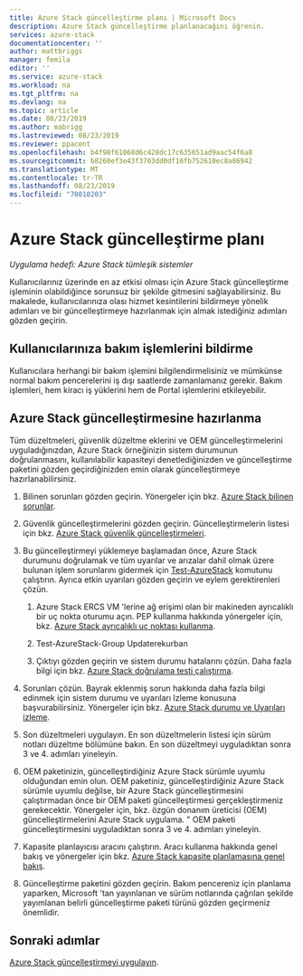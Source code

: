 ```yaml
---
title: Azure Stack güncelleştirme planı | Microsoft Docs
description: Azure Stack güncelleştirme planlanacağını öğrenin.
services: azure-stack
documentationcenter: ''
author: mattbriggs
manager: femila
editor: ''
ms.service: azure-stack
ms.workload: na
ms.tgt_pltfrm: na
ms.devlang: na
ms.topic: article
ms.date: 08/23/2019
ms.author: mabrigg
ms.lastreviewed: 08/23/2019
ms.reviewer: ppacent
ms.openlocfilehash: b4f98f61068d6c428dc17c635651ad9aac54f6a8
ms.sourcegitcommit: b8260ef3e43f3703dd0df16fb752610ec8a86942
ms.translationtype: MT
ms.contentlocale: tr-TR
ms.lasthandoff: 08/23/2019
ms.locfileid: "70010203"
---
```

# <a name="plan-for-an-azure-stack-update"></a>Azure Stack güncelleştirme planı

*Uygulama hedefi: Azure Stack tümleşik sistemler*

Kullanıcılarınız üzerinde en az etkisi olması için Azure Stack güncelleştirme işleminin olabildiğince sorunsuz bir şekilde gitmesini sağlayabilirsiniz. Bu makalede, kullanıcılarınıza olası hizmet kesintilerini bildirmeye yönelik adımları ve bir güncelleştirmeye hazırlanmak için almak istediğiniz adımları gözden geçirin.

## <a name="notify-your-users-of-maintenance-operations"></a>Kullanıcılarınıza bakım işlemlerini bildirme

Kullanıcılara herhangi bir bakım işlemini bilgilendirmelisiniz ve mümkünse normal bakım pencerelerini iş dışı saatlerde zamanlamanız gerekir. Bakım işlemleri, hem kiracı iş yüklerini hem de Portal işlemlerini etkileyebilir.

## <a name="prepare-for-an-azure-stack-update"></a>Azure Stack güncelleştirmesine hazırlanma

Tüm düzeltmeleri, güvenlik düzeltme eklerini ve OEM güncelleştirmelerini uyguladığınızdan, Azure Stack örneğinizin sistem durumunun doğrulanmasını, kullanılabilir kapasiteyi denetlediğinizden ve güncelleştirme paketini gözden geçirdiğinizden emin olarak güncelleştirmeye hazırlanabilirsiniz.

1. Bilinen sorunları gözden geçirin. Yönergeler için bkz. [Azure Stack bilinen sorunlar](https://docs.microsoft.com/azure-stack/operator/azure-stack-release-notes-known-issues-1907).

2. Güvenlik güncelleştirmelerini gözden geçirin. Güncelleştirmelerin listesi için bkz. [Azure Stack güvenlik güncelleştirmeleri](https://docs.microsoft.com/azure-stack/operator/azure-stack-release-notes-security-updates-1907).

3. Bu güncelleştirmeyi yüklemeye başlamadan önce, Azure Stack durumunu doğrulamak ve tüm uyarılar ve arızalar dahil olmak üzere bulunan işlem sorunlarını gidermek için [Test-AzureStack](https://docs.microsoft.com/azure-stack/operator/azure-stack-diagnostic-test) komutunu çalıştırın. Ayrıca etkin uyarıları gözden geçirin ve eylem gerektirenleri çözün.

    1. Azure Stack ERCS VM 'lerine ağ erişimi olan bir makineden ayrıcalıklı bir uç nokta oturumu açın. PEP kullanma hakkında yönergeler için, bkz. [Azure Stack ayrıcalıklı uç noktası kullanma](https://docs.microsoft.com/azure-stack/operator/azure-stack-privileged-endpoint).

    2. Test-AzureStack-Group Updaterekurban

    3. Çıktıyı gözden geçirin ve sistem durumu hatalarını çözün. Daha fazla bilgi için bkz. [Azure Stack doğrulama testi çalıştırma](https://docs.microsoft.com/azure-stack/operator/azure-stack-diagnostic-test).

4. Sorunları çözün. Bayrak eklenmiş sorun hakkında daha fazla bilgi edinmek için sistem durumu ve uyarıları Izleme konusuna başvurabilirsiniz. Yönergeler için bkz. [Azure Stack durumu ve Uyarıları izleme](https://docs.microsoft.com/azure-stack/operator/azure-stack-monitor-health).

5. Son düzeltmeleri uygulayın. En son düzeltmelerin listesi için sürüm notları düzeltme bölümüne bakın. En son düzeltmeyi uyguladıktan sonra 3 ve 4. adımları yineleyin.

6. OEM paketinizin, güncelleştirdiğiniz Azure Stack sürümle uyumlu olduğundan emin olun. OEM paketiniz, güncelleştirdiğiniz Azure Stack sürümle uyumlu değilse, bir Azure Stack güncelleştirmesini çalıştırmadan önce bir OEM paketi güncelleştirmesi gerçekleştirmeniz gerekecektir. Yönergeler için, bkz. özgün donanım üreticisi (OEM) güncelleştirmelerini Azure Stack uygulama. " OEM paketi güncelleştirmesini uyguladıktan sonra 3 ve 4. adımları yineleyin.

7. Kapasite planlayıcısı aracını çalıştırın. Aracı kullanma hakkında genel bakış ve yönergeler için bkz. [Azure Stack kapasite planlamasına genel bakış](https://docs.microsoft.com/azure-stack/operator/azure-stack-capacity-planning-overview).

8. Güncelleştirme paketini gözden geçirin. Bakım pencereniz için planlama yaparken, Microsoft 'tan yayınlanan ve sürüm notlarında çağrılan şekilde yayımlanan belirli güncelleştirme paketi türünü gözden geçirmeniz önemlidir.

## <a name="next-steps"></a>Sonraki adımlar

[Azure Stack güncelleştirmeyi uygulayın](azure-stack-apply-updates.md).
